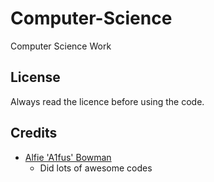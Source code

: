 # Computer-Science
Computer Science Work

## License
Always read the licence before using the code.

## Credits
* [Alfie 'A1fus' Bowman](gitub.com/a1fus)
  * Did lots of awesome codes

